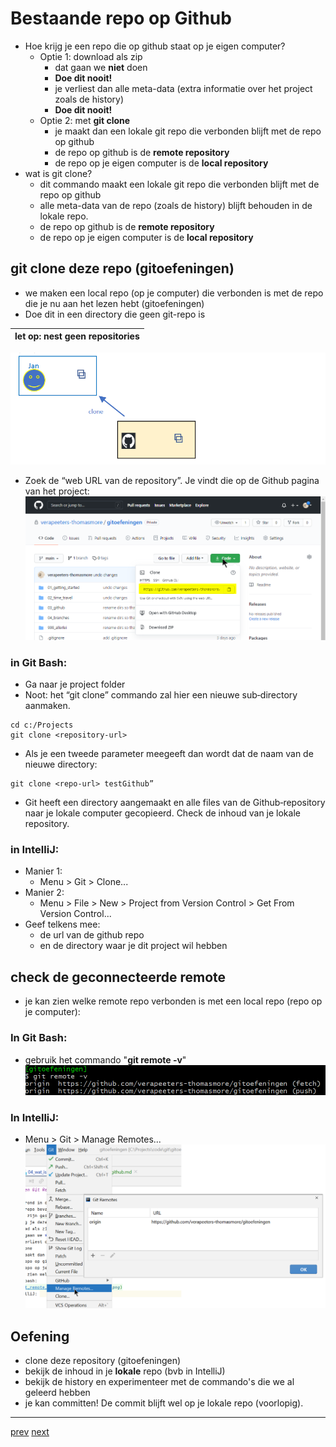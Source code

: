 # Bestaande repo op Github 

* Hoe krijg je een repo die op github staat op je eigen computer? 
    * Optie 1: download als zip
        * dat gaan we **niet** doen
        * **Doe dit nooit!** 
        * je verliest dan alle meta-data (extra informatie over het project zoals de history)
        * **Doe dit nooit!**
    * Optie 2: met **git clone**
      * je maakt dan een lokale git repo die verbonden blijft met de repo op github
      * de repo op github is de **remote repository**
      * de repo op je eigen computer is de **local repository**
* wat is git clone? 
    * dit commando maakt een lokale git repo die verbonden blijft met de repo op github
    * alle meta-data van de repo (zoals de history) blijft behouden in de lokale repo.   
    * de repo op github is de **remote repository**
    * de repo op je eigen computer is de **local repository**

## git clone deze repo (gitoefeningen)
* we maken een local repo (op je computer) die verbonden is met de repo die je nu aan het lezen hebt (gitoefeningen) 
* Doe dit in een directory die geen git-repo is 

|let op: nest geen repositories| 
|---|
![github_clone_result.png](images/github_clone_result.png)

* Zoek de “web URL van de repository”. Je vindt die op de Github pagina van het
  project:
![github_clone.png](images/github_clone.png)
  
### in Git Bash: 
* Ga naar je project folder  
* Noot: het “git clone” commando zal hier een nieuwe sub‐directory aanmaken.
```
cd c:/Projects
git clone <repository-url>
```
* Als je een tweede parameter meegeeft dan wordt dat de naam van de nieuwe directory:
````
git clone <repo‐url> testGithub”
````
* Git heeft een directory aangemaakt en alle files van de Github‐repository naar je lokale
computer gecopieerd. Check de inhoud van je lokale repository.


### in IntelliJ:  
* Manier 1: 
  * Menu > Git > Clone... 
* Manier 2:
  * Menu > File > New > Project from Version Control >  Get From Version Control...
* Geef telkens mee:  
  * de url van de github repo 
  * en de directory waar je dit project wil hebben


## check de geconnecteerde remote  
* je kan zien welke remote repo verbonden is met een local repo (repo op je computer):
### In Git Bash: 
  * gebruik het commando "**git remote -v**"
      ![git_remote_bash.png](../01_getting_started/images/git_remote_bash.png)

### In IntelliJ: 
  * Menu > Git > Manage Remotes... 
      ![git_remote_intellij.png](../01_getting_started/images/git_remote_intellij.png)

## Oefening
* clone deze repository (gitoefeningen) 
* bekijk de inhoud in je **lokale** repo (bvb in IntelliJ)
* bekijk de history en experimenteer met de commando's die we al geleerd hebben 
* je kan committen! De commit blijft wel op je lokale repo (voorlopig). 

---
[prev](02_github_account.md)
[next](04_connect_existing_local_repo.md)
